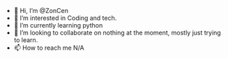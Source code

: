 - 👋 Hi, I’m @ZonCen
- 👀 I’m interested in Coding and tech.
- 🌱 I’m currently learning python
- 💞️ I’m looking to collaborate on nothing at the moment, mostly just trying to learn.
- 📫 How to reach me N/A

<!---
ZonCen/ZonCen is a ✨ special ✨ repository because its `README.md` (this file) appears on your GitHub profile.
You can click the Preview link to take a look at your changes.
--->
